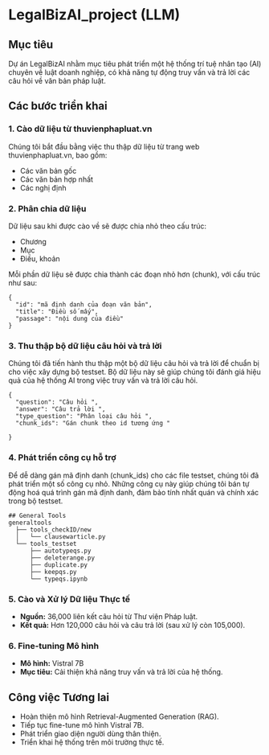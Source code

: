 # LegalBizAI_project (LLM)

## Mục tiêu

Dự án LegalBizAI nhằm mục tiêu phát triển một hệ thống trí tuệ nhân tạo (AI) chuyên về luật doanh nghiệp, có khả năng tự động truy vấn và trả lời các câu hỏi về văn bản pháp luật.

## Các bước triển khai

### 1. Cào dữ liệu từ thuvienphapluat.vn

Chúng tôi bắt đầu bằng việc thu thập dữ liệu từ trang web thuvienphapluat.vn, bao gồm:

- Các văn bản gốc
- Các văn bản hợp nhất
- Các nghị định

### 2. Phân chia dữ liệu

Dữ liệu sau khi được cào về sẽ được chia nhỏ theo cấu trúc:

- Chương
- Mục
- Điều, khoản

Mỗi phần dữ liệu sẽ được chia thành các đoạn nhỏ hơn (chunk), với cấu trúc như sau:

```
{
  "id": "mã định danh của đoạn văn bản",
  "title": "Điều số mấy",
  "passage": "nội dung của điều"
}
```

### 3. Thu thập bộ dữ liệu câu hỏi và trả lời 

Chúng tôi đã tiến hành thu thập một bộ dữ liệu câu hỏi và trả lời để chuẩn bị cho việc xây dựng bộ testset. Bộ dữ liệu này sẽ giúp chúng tôi đánh giá hiệu quả của hệ thống AI trong việc truy vấn và trả lời câu hỏi.
```
{
  "question": "Câu hỏi ",
  "answer": "Câu trả lời ",
  "type_question": "Phân loại câu hỏi ",
  "chunk_ids": "Gán chunk theo id tương ứng "

}
```

### 4. Phát triển công cụ hỗ trợ

Để dễ dàng gán mã định danh (chunk_ids) cho các file testset, chúng tôi đã phát triển một số công cụ nhỏ. Những công cụ này giúp chúng tôi bán tự động hoá quá trình gán mã định danh, đảm bảo tính nhất quán và chính xác trong bộ testset.

```
## General Tools
generaltools
  ├── tools_checkID/new
  │   └── clausewarticle.py
  └── tools_testset
      ├── autotypeqs.py
      ├── deleterange.py
      ├── duplicate.py
      ├── keepqs.py
      └── typeqs.ipynb

```

### 5. Cào và Xử lý Dữ liệu Thực tế

* **Nguồn:** 36,000 liên kết câu hỏi từ Thư viện Pháp luật.
* **Kết quả:** Hơn 120,000 câu hỏi và câu trả lời (sau xử lý còn 105,000).

### 6. Fine-tuning Mô hình

* **Mô hình:** Vistral 7B
* **Mục tiêu:** Cải thiện khả năng truy vấn và trả lời của hệ thống.

## Công việc Tương lai

* Hoàn thiện mô hình Retrieval-Augmented Generation (RAG).
* Tiếp tục fine-tune mô hình Vistral 7B.
* Phát triển giao diện người dùng thân thiện.
* Triển khai hệ thống trên môi trường thực tế.
